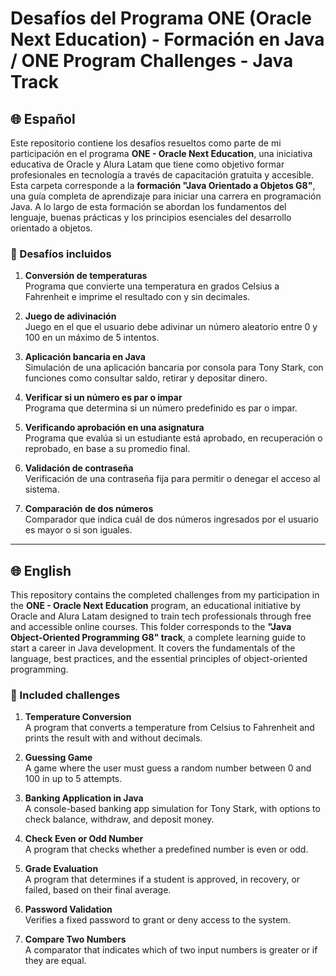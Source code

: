 # Desafíos del Programa ONE (Oracle Next Education) - Formación en Java / ONE Program Challenges - Java Track

## 🌐 Español

Este repositorio contiene los desafíos resueltos como parte de mi participación en el programa **ONE - Oracle Next Education**, una iniciativa educativa de Oracle y Alura Latam que tiene como objetivo formar profesionales en tecnología a través de capacitación gratuita y accesible. Esta carpeta corresponde a la **formación "Java Orientado a Objetos G8"**, una guía completa de aprendizaje para iniciar una carrera en programación Java. A lo largo de esta formación se abordan los fundamentos del lenguaje, buenas prácticas y los principios esenciales del desarrollo orientado a objetos.

### 📌 Desafíos incluidos

1. **Conversión de temperaturas**  
   Programa que convierte una temperatura en grados Celsius a Fahrenheit e imprime el resultado con y sin decimales.

2. **Juego de adivinación**  
   Juego en el que el usuario debe adivinar un número aleatorio entre 0 y 100 en un máximo de 5 intentos.

3. **Aplicación bancaria en Java**  
   Simulación de una aplicación bancaria por consola para Tony Stark, con funciones como consultar saldo, retirar y depositar dinero.

4. **Verificar si un número es par o impar**  
   Programa que determina si un número predefinido es par o impar.

5. **Verificando aprobación en una asignatura**  
   Programa que evalúa si un estudiante está aprobado, en recuperación o reprobado, en base a su promedio final.

6. **Validación de contraseña**  
   Verificación de una contraseña fija para permitir o denegar el acceso al sistema.

7. **Comparación de dos números**  
   Comparador que indica cuál de dos números ingresados por el usuario es mayor o si son iguales.

---

## 🌐 English

This repository contains the completed challenges from my participation in the **ONE - Oracle Next Education** program, an educational initiative by Oracle and Alura Latam designed to train tech professionals through free and accessible online courses. This folder corresponds to the **"Java Object-Oriented Programming G8" track**, a complete learning guide to start a career in Java development. It covers the fundamentals of the language, best practices, and the essential principles of object-oriented programming.

### 📌 Included challenges

1. **Temperature Conversion**  
   A program that converts a temperature from Celsius to Fahrenheit and prints the result with and without decimals.

2. **Guessing Game**  
   A game where the user must guess a random number between 0 and 100 in up to 5 attempts.

3. **Banking Application in Java**  
   A console-based banking app simulation for Tony Stark, with options to check balance, withdraw, and deposit money.

4. **Check Even or Odd Number**  
   A program that checks whether a predefined number is even or odd.

5. **Grade Evaluation**  
   A program that determines if a student is approved, in recovery, or failed, based on their final average.

6. **Password Validation**  
   Verifies a fixed password to grant or deny access to the system.

7. **Compare Two Numbers**  
   A comparator that indicates which of two input numbers is greater or if they are equal.
